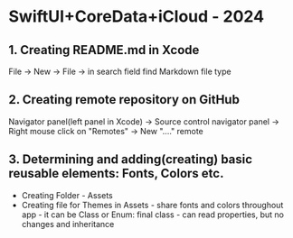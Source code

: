 #  SwiftUI+CoreData+iCloud - 2024

## 1. Creating README.md in Xcode 
File -> New -> File -> in search field find Markdown file type

## 2. Creating remote repository on GitHub
Navigator panel(left panel in Xcode) -> Source control navigator panel -> Right mouse click on "Remotes" -> New "...." remote

## 3. Determining and adding(creating) basic reusable elements: Fonts, Colors etc.
- Creating Folder - Assets
- Creating file for Themes in Assets - share fonts and colors throughout app - it can be Class or Enum: final class - can read properties, but no changes and inheritance






